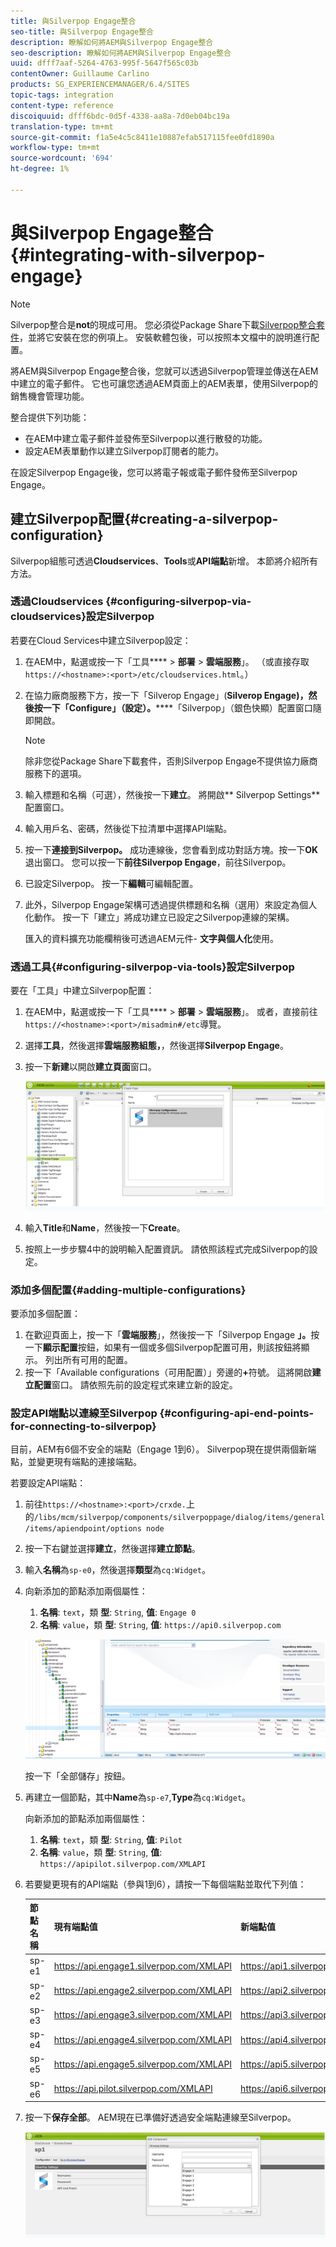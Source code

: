 ```yaml
---
title: 與Silverpop Engage整合
seo-title: 與Silverpop Engage整合
description: 瞭解如何將AEM與Silverpop Engage整合
seo-description: 瞭解如何將AEM與Silverpop Engage整合
uuid: dfff7aaf-5264-4763-995f-5647f565c03b
contentOwner: Guillaume Carlino
products: SG_EXPERIENCEMANAGER/6.4/SITES
topic-tags: integration
content-type: reference
discoiquuid: dfff6bdc-0d5f-4338-aa8a-7d0eb04bc19a
translation-type: tm+mt
source-git-commit: f1a5e4c5c8411e10887efab517115fee0fd1890a
workflow-type: tm+mt
source-wordcount: '694'
ht-degree: 1%

---
```



# 與Silverpop Engage整合{#integrating-with-silverpop-engage}

>[!NOTE]
>
>Silverpop整合是&#x200B;**not**&#x200B;的現成可用。 您必須從Package Share下載[Silverpop整合套件](https://www.adobeaemcloud.com/content/marketplace/marketplaceProxy.html?packagePath=/content/companies/public/adobe/packages/aem620/product/cq-mcm-integrations-silverpop-content)，並將它安裝在您的例項上。 安裝軟體包後，可以按照本文檔中的說明進行配置。

將AEM與Silverpop Engage整合後，您就可以透過Silverpop管理並傳送在AEM中建立的電子郵件。 它也可讓您透過AEM頁面上的AEM表單，使用Silverpop的銷售機會管理功能。

整合提供下列功能：

* 在AEM中建立電子郵件並發佈至Silverpop以進行散發的功能。
* 設定AEM表單動作以建立Silverpop訂閱者的能力。

在設定Silverpop Engage後，您可以將電子報或電子郵件發佈至Silverpop Engage。

## 建立Silverpop配置{#creating-a-silverpop-configuration}

Silverpop組態可透過&#x200B;**Cloudservices**、**Tools**&#x200B;或&#x200B;**API端點**&#x200B;新增。 本節將介紹所有方法。

### 透過Cloudservices {#configuring-silverpop-via-cloudservices}設定Silverpop

若要在Cloud Services中建立Silverpop設定：

1. 在AEM中，點選或按一下「工具&#x200B;**** > **部署** > **雲端服務**」。 （或直接存取`https://<hostname>:<port>/etc/cloudservices.html`。）
1. 在協力廠商服務下方，按一下「Silverop Engage」(**Silverop Engage)，然後按一下「Configure」（設定）。******「Silverpop」（銀色快顯）配置窗口隨即開啟。

   >[!NOTE]
   >
   >除非您從Package Share下載套件，否則Silverpop Engage不提供協力廠商服務下的選項。

1. 輸入標題和名稱（可選），然後按一下&#x200B;**建立**。 將開啟** Silverpop Settings**配置窗口。
1. 輸入用戶名、密碼，然後從下拉清單中選擇API端點。
1. 按一下&#x200B;**連接到Silverpop。** 成功連線後，您會看到成功對話方塊。按一下&#x200B;**OK**&#x200B;退出窗口。 您可以按一下&#x200B;**前往Silverpop Engage**，前往Silverpop。
1. 已設定Silverpop。 按一下&#x200B;**編輯**&#x200B;可編輯配置。
1. 此外，Silverpop Engage架構可透過提供標題和名稱（選用）來設定為個人化動作。 按一下「建立」將成功建立已設定之Silverpop連線的架構。

   匯入的資料擴充功能欄稍後可透過AEM元件- **文字與個人化**&#x200B;使用。

### 透過工具{#configuring-silverpop-via-tools}設定Silverpop

要在「工具」中建立Silverpop配置：

1. 在AEM中，點選或按一下「工具&#x200B;**** > **部署** > **雲端服務**」。 或者，直接前往`https://<hostname>:<port>/misadmin#/etc`導覽。
1. 選擇&#x200B;**工具**，然後選擇&#x200B;**雲端服務組態，**，然後選擇&#x200B;**Silverpop Engage**。
1. 按一下&#x200B;**新建**&#x200B;以開啟&#x200B;**建立頁面**&#x200B;窗口。

   ![chlimage_1-44](assets/chlimage_1-44.jpeg)

1. 輸入&#x200B;**Title**&#x200B;和&#x200B;**Name**，然後按一下&#x200B;**Create**。
1. 按照上一步步驟4中的說明輸入配置資訊。 請依照該程式完成Silverpop的設定。

### 添加多個配置{#adding-multiple-configurations}

要添加多個配置：

1. 在歡迎頁面上，按一下「**雲端服務**」，然後按一下「Silverpop Engage **」。**&#x200B;按一下&#x200B;**顯示配置**&#x200B;按鈕，如果有一個或多個Silverpop配置可用，則該按鈕將顯示。 列出所有可用的配置。
1. 按一下「Available configurations（可用配置）」旁邊的&#x200B;**+**&#x200B;符號。 這將開啟&#x200B;**建立配置**&#x200B;窗口。 請依照先前的設定程式來建立新的設定。

### 設定API端點以連線至Silverpop {#configuring-api-end-points-for-connecting-to-silverpop}

目前，AEM有6個不安全的端點（Engage 1到6）。 Silverpop現在提供兩個新端點，並變更現有端點的連接端點。

若要設定API端點：

1. 前往`https://<hostname>:<port>/crxde.`上的`/libs/mcm/silverpop/components/silverpoppage/dialog/items/general/items/apiendpoint/options node`
1. 按一下右鍵並選擇&#x200B;**建立**，然後選擇&#x200B;**建立節點**。
1. 輸入&#x200B;**名稱**&#x200B;為`sp-e0`，然後選擇&#x200B;**類型**&#x200B;為`cq:Widget`。
1. 向新添加的節點添加兩個屬性：

   1. **名稱**: `text`，類 **型**: `String`, **值**:  `Engage 0`
   1. **名稱**: `value`，類 **型**: `String`, **值**:  `https://api0.silverpop.com`

   ![chlimage_1-286](assets/chlimage_1-286.png)

   按一下「全部儲存」按鈕。

1. 再建立一個節點，其中&#x200B;**Name**&#x200B;為`sp-e7`,**Type**&#x200B;為`cq:Widget`。

   向新添加的節點添加兩個屬性：

   1. **名稱**: `text`，類 **型**: `String`, **值**:  `Pilot`
   1. **名稱**: `value`，類 **型**: `String`, **值**:  `https://apipilot.silverpop.com/XMLAPI`

1. 若要變更現有的API端點（參與1到6），請按一下每個端點並取代下列值：

   | **節點名稱** | **現有端點值** | **新端點值** |
   |---|---|---|
   | sp-e1 | https://api.engage1.silverpop.com/XMLAPI | https://api1.silverpop.com |
   | sp-e2 | https://api.engage2.silverpop.com/XMLAPI | https://api2.silverpop.com |
   | sp-e3 | https://api.engage3.silverpop.com/XMLAPI | https://api3.silverpop.com |
   | sp-e4 | https://api.engage4.silverpop.com/XMLAPI | https://api4.silverpop.com |
   | sp-e5 | https://api.engage5.silverpop.com/XMLAPI | https://api5.silverpop.com |
   | sp-e6 | https://api.pilot.silverpop.com/XMLAPI | https://api6.silverpop.com |

1. 按一下&#x200B;**保存全部**。 AEM現在已準備好透過安全端點連線至Silverpop。

   ![chlimage_1-45](assets/chlimage_1-45.jpeg)


